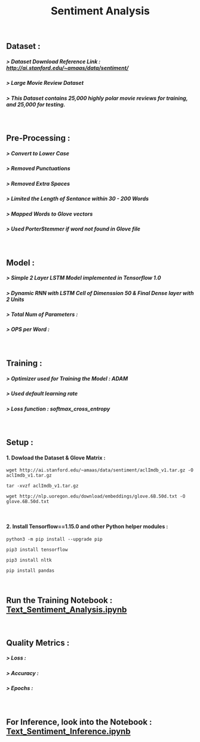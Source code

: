 <!-- title only -->
<h1 align="center"> Sentiment Analysis </h1>

<br>

## Dataset : []()
##### > Dataset Download Reference Link : http://ai.stanford.edu/~amaas/data/sentiment/ []()
##### > Large Movie Review Dataset []()
##### > This Dataset contains 25,000 highly polar movie reviews for training, and 25,000 for testing. []()

<br> 

## Pre-Processing : []()
##### > Convert to Lower Case []()
##### > Removed Punctuations []()
##### > Removed Extra Spaces []()
##### > Limited the Length of Sentance within 30 - 200 Words []()
##### > Mapped Words to Glove vectors []()
##### > Used PorterStemmer if word not found in Glove file []()

<br> 

## Model : []()
##### > Simple 2 Layer LSTM Model implemented in Tensorflow 1.0 []()
##### > Dynamic RNN with LSTM Cell of Dimenssion 50 & Final Dense layer with 2 Units []()
##### > Total Num of Parameters : []()
##### > OPS per Word : []()

<br>

## Training : []()
##### > Optimizer used for Training the Model : ADAM []()
##### > Used default learning rate []()
##### > Loss function : softmax_cross_entropy []()

<br>

## Setup : []()

#### 1. Dowload the Dataset & Glove Matrix : []()
```
wget http://ai.stanford.edu/~amaas/data/sentiment/aclImdb_v1.tar.gz -O aclImdb_v1.tar.gz
```

```
tar -xvzf aclImdb_v1.tar.gz
```

```
wget http://nlp.uoregon.edu/download/embeddings/glove.6B.50d.txt -O glove.6B.50d.txt
```
<br>

####  2. Install Tensorflow==1.15.0 and other Python helper modules : []()

```
python3 -m pip install --upgrade pip
```
```
pip3 install tensorflow
```
```
pip3 install nltk
```
```
pip install pandas
```
<br>

## Run the Training Notebook : [Text_Sentiment_Analysis.ipynb](https://github.com/ajithAI/SentimentAnalysis/blob/master/Text_Sentiment_Analysis.ipynb)

<br>

## Quality Metrics : []()
##### > Loss : []()
##### > Accuracy : []()
##### > Epochs : []()

<br>

## For Inference, look into the Notebook : [Text_Sentiment_Inference.ipynb]()
